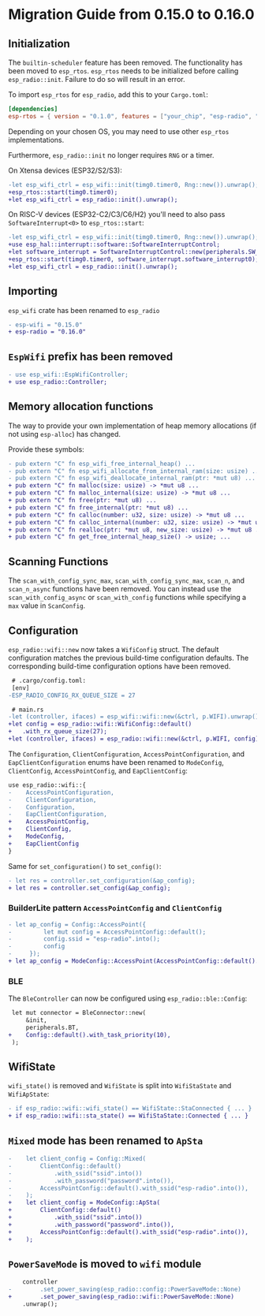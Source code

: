 # Migration Guide from 0.15.0 to 0.16.0

## Initialization

The `builtin-scheduler` feature has been removed. The functionality has been moved to `esp_rtos`.
`esp_rtos` needs to be initialized before calling `esp_radio::init`. Failure to do so will result in an error.

To import `esp_rtos` for `esp_radio`, add this to your `Cargo.toml`:

```toml
[dependencies]
esp-rtos = { version = "0.1.0", features = ["your_chip", "esp-radio", "esp-alloc"] } # esp-alloc is optional, but recommended
```

Depending on your chosen OS, you may need to use other `esp_rtos` implementations.

Furthermore, `esp_radio::init` no longer requires `RNG` or a timer.

On Xtensa devices (ESP32/S2/S3):

```diff
-let esp_wifi_ctrl = esp_wifi::init(timg0.timer0, Rng::new()).unwrap();
+esp_rtos::start(timg0.timer0);
+let esp_wifi_ctrl = esp_radio::init().unwrap();
```

On RISC-V devices (ESP32-C2/C3/C6/H2) you'll need to also pass `SoftwareInterrupt<0>` to `esp_rtos::start`:

```diff
-let esp_wifi_ctrl = esp_wifi::init(timg0.timer0, Rng::new()).unwrap();
+use esp_hal::interrupt::software::SoftwareInterruptControl;
+let software_interrupt = SoftwareInterruptControl::new(peripherals.SW_INTERRUPT);
+esp_rtos::start(timg0.timer0, software_interrupt.software_interrupt0);
+let esp_wifi_ctrl = esp_radio::init().unwrap();
```

## Importing

`esp_wifi` crate has been renamed to `esp_radio`

```diff
- esp-wifi = "0.15.0"
+ esp-radio = "0.16.0"
```

## `EspWifi` prefix has been removed

```diff
- use esp_wifi::EspWifiController;
+ use esp_radio::Controller;
```

## Memory allocation functions

The way to provide your own implementation of heap memory allocations (if not using `esp-alloc`) has changed.

Provide these symbols:

```diff
- pub extern "C" fn esp_wifi_free_internal_heap() ...
- pub extern "C" fn esp_wifi_allocate_from_internal_ram(size: usize) ...
- pub extern "C" fn esp_wifi_deallocate_internal_ram(ptr: *mut u8) ...
+ pub extern "C" fn malloc(size: usize) -> *mut u8 ...
+ pub extern "C" fn malloc_internal(size: usize) -> *mut u8 ...
+ pub extern "C" fn free(ptr: *mut u8) ...
+ pub extern "C" fn free_internal(ptr: *mut u8) ...
+ pub extern "C" fn calloc(number: u32, size: usize) -> *mut u8 ...
+ pub extern "C" fn calloc_internal(number: u32, size: usize) -> *mut u8 ...
+ pub extern "C" fn realloc(ptr: *mut u8, new_size: usize) -> *mut u8 ...
+ pub extern "C" fn get_free_internal_heap_size() -> usize; ...
```

## Scanning Functions

The `scan_with_config_sync_max`, `scan_with_config_sync_max`, `scan_n`, and `scan_n_async` functions have been removed. You can instead use the `scan_with_config_async` or `scan_with_config` functions while specifying a `max` value in `ScanConfig`.

## Configuration

`esp_radio::wifi::new` now takes a `WifiConfig` struct. The default configuration matches the previous build-time configuration defaults. The corresponding build-time configuration options have been removed.

```diff
 # .cargo/config.toml:
 [env]
-ESP_RADIO_CONFIG_RX_QUEUE_SIZE = 27

 # main.rs
-let (controller, ifaces) = esp_wifi::wifi::new(&ctrl, p.WIFI).unwrap();
+let config = esp_radio::wifi::WifiConfig::default()
+   .with_rx_queue_size(27);
+let (controller, ifaces) = esp_radio::wifi::new(&ctrl, p.WIFI, config).unwrap();
```

The `Configuration`, `ClientConfiguration`, `AccessPointConfiguration`, and `EapClientConfiguration` enums have been renamed to `ModeConfig`, `ClientConfig`, `AccessPointConfig`, and `EapClientConfig`:

```diff
use esp_radio::wifi::{
-    AccessPointConfiguration,
-    ClientConfiguration,
-    Configuration,
-    EapClientConfiguration,
+    AccessPointConfig,
+    ClientConfig,
+    ModeConfig,
+    EapClientConfig
}
```

Same for `set_configuration()` to `set_config()`:

```diff
- let res = controller.set_configuration(&ap_config);
+ let res = controller.set_config(&ap_config);
```

### BuilderLite pattern `AccessPointConfig` and `ClientConfig`

```diff
- let ap_config = Config::AccessPoint({
-         let mut config = AccessPointConfig::default();
-         config.ssid = "esp-radio".into();
-         config
-     });
+ let ap_config = ModeConfig::AccessPoint(AccessPointConfig::default().with_ssid("esp-radio".into()));
```

### BLE

The `BleController` can now be configured using `esp_radio::ble::Config`:

```diff
 let mut connector = BleConnector::new(
     &init,
     peripherals.BT,
+    Config::default().with_task_priority(10),
 );
```

## WifiState

`wifi_state()` is removed and `WifiState` is split into `WifiStaState` and `WifiApState`:

```diff
- if esp_radio::wifi::wifi_state() == WifiState::StaConnected { ... }
+ if esp_radio::wifi::sta_state() == WifiStaState::Connected { ... }
```

## `Mixed` mode has been renamed to `ApSta`

```diff
-    let client_config = Config::Mixed(
-        ClientConfig::default()
-            .with_ssid("ssid".into())
-            .with_password("password".into()),
-        AccessPointConfig::default().with_ssid("esp-radio".into()),
-    );
+    let client_config = ModeConfig::ApSta(
+        ClientConfig::default()
+            .with_ssid("ssid".into())
+            .with_password("password".into()),
+        AccessPointConfig::default().with_ssid("esp-radio".into()),
+    );
```

## `PowerSaveMode` is moved to `wifi` module

```diff
    controller
-        .set_power_saving(esp_radio::config::PowerSaveMode::None)
+        .set_power_saving(esp_radio::wifi::PowerSaveMode::None)
    .unwrap();
```
